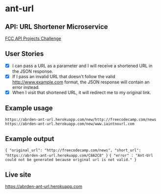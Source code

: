 # ant-url
## API: URL Shortener Microservice
[FCC API Projects Challenge](http://www.freecodecamp.com/challenges/url-shortener-microservice)

## User Stories
- [x] I can pass a URL as a parameter and I will receive a shortened URL in the JSON response.
- [x] If I pass an invalid URL that doesn't follow the valid http://www.example.com format, the JSON response will contain an error instead.
- [x] When I visit that shortened URL, it will redirect me to my original link.

## Example usage
`https://abrden-ant-url.herokuapp.com/new/http://freecodecamp.com/news`
`https://abrden-ant-url.herokuapp.com/new/www.iaintnourl.com`

## Example output
`{ "original_url": "http://freecodecamp.com/news", "short_url": "https://abrden-ant-url.herokuapp.com/C8A2C8" }`
`{ "error" : "Ant-Url could not be generated because original url is not valid." }`

## Live site
<https://abrden-ant-url.herokuapp.com>
